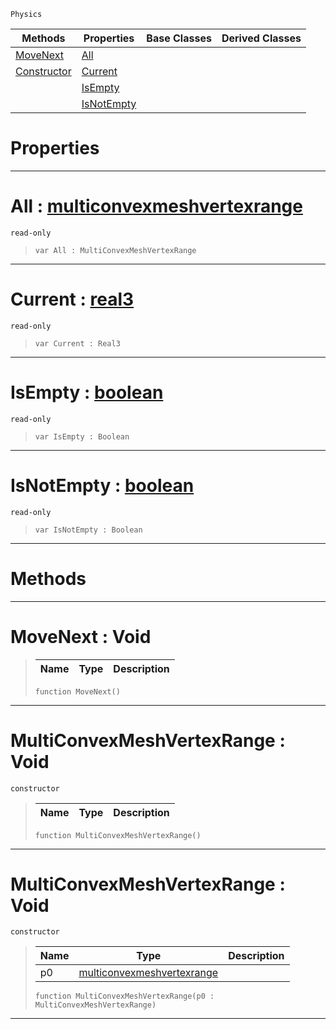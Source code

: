  `Physics`

|Methods|Properties|Base Classes|Derived Classes|
|---|---|---|---|
|[ MoveNext](https://github.com/PlasmaEngine/PlasmaDocs/tree/master/docs/C%2B%2B/code_reference/class_reference/multiconvexmeshvertexrange.markdown#movenext-void)|[ All](https://github.com/PlasmaEngine/PlasmaDocs/tree/master/docs/C%2B%2B/code_reference/class_reference/multiconvexmeshvertexrange.markdown#all-plasma-engine-document)| | |
|[ Constructor](https://github.com/PlasmaEngine/PlasmaDocs/tree/master/docs/C%2B%2B/code_reference/class_reference/multiconvexmeshvertexrange.markdown#multiconvexmeshvertexran)|[ Current](https://github.com/PlasmaEngine/PlasmaDocs/tree/master/docs/C%2B%2B/code_reference/class_reference/multiconvexmeshvertexrange.markdown#current-plasma-engine-docu)| | |
| |[ IsEmpty](https://github.com/PlasmaEngine/PlasmaDocs/tree/master/docs/C%2B%2B/code_reference/class_reference/multiconvexmeshvertexrange.markdown#isempty-plasma-engine-docu)| | |
| |[ IsNotEmpty](https://github.com/PlasmaEngine/PlasmaDocs/tree/master/docs/C%2B%2B/code_reference/class_reference/multiconvexmeshvertexrange.markdown#isnotempty-plasma-engine-d)| | |


 #  Properties


---  
 #  All : [multiconvexmeshvertexrange](https://github.com/PlasmaEngine/PlasmaDocs/tree/master/docs/C%2B%2B/code_reference/class_reference/multiconvexmeshvertexrange.markdown)

 `read-only`

> 
> ``` lang=cpp, name=Lightning
> var All : MultiConvexMeshVertexRange


---  
 #  Current : [real3](https://github.com/PlasmaEngine/PlasmaDocs/tree/master/docs/C%2B%2B/code_reference/lightning_base_types/real3.markdown)

 `read-only`

> 
> ``` lang=cpp, name=Lightning
> var Current : Real3


---  
 #  IsEmpty : [boolean](https://github.com/PlasmaEngine/PlasmaDocs/tree/master/docs/C%2B%2B/code_reference/lightning_base_types/boolean.markdown)

 `read-only`

> 
> ``` lang=cpp, name=Lightning
> var IsEmpty : Boolean


---  
 #  IsNotEmpty : [boolean](https://github.com/PlasmaEngine/PlasmaDocs/tree/master/docs/C%2B%2B/code_reference/lightning_base_types/boolean.markdown)

 `read-only`

> 
> ``` lang=cpp, name=Lightning
> var IsNotEmpty : Boolean


---  
 #  Methods


---  
 #  MoveNext : Void

> 
> |Name|Type|Description|
> |---|---|---|
> ``` lang=cpp, name=Lightning
> function MoveNext()
> ``` 


---  
 #  MultiConvexMeshVertexRange : Void

 `constructor`

> 
> |Name|Type|Description|
> |---|---|---|
> ``` lang=cpp, name=Lightning
> function MultiConvexMeshVertexRange()
> ``` 


---  
 #  MultiConvexMeshVertexRange : Void

 `constructor`

> 
> |Name|Type|Description|
> |---|---|---|
> |p0|[multiconvexmeshvertexrange](https://github.com/PlasmaEngine/PlasmaDocs/tree/master/docs/C%2B%2B/code_reference/class_reference/multiconvexmeshvertexrange.markdown)| |
> ``` lang=cpp, name=Lightning
> function MultiConvexMeshVertexRange(p0 : MultiConvexMeshVertexRange)
> ``` 


---  
 

 